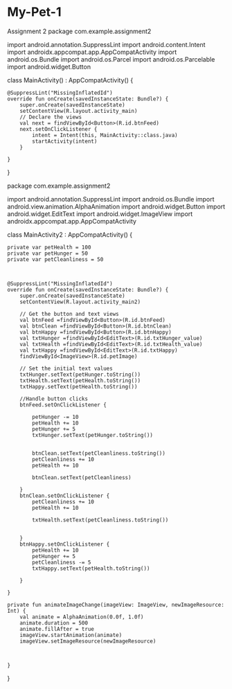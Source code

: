 # My-Pet-1
Assignment 2
package com.example.assignment2

import android.annotation.SuppressLint
import android.content.Intent
import androidx.appcompat.app.AppCompatActivity
import android.os.Bundle
import android.os.Parcel
import android.os.Parcelable
import android.widget.Button

class MainActivity() : AppCompatActivity() {

    @SuppressLint("MissingInflatedId")
    override fun onCreate(savedInstanceState: Bundle?) {
        super.onCreate(savedInstanceState)
        setContentView(R.layout.activity_main)
        // Declare the views
        val next = findViewById<Button>(R.id.btnFeed)
        next.setOnClickListener {
            intent = Intent(this, MainActivity::class.java)
            startActivity(intent)
        }

    }

}

package com.example.assignment2

import android.annotation.SuppressLint
import android.os.Bundle
import android.view.animation.AlphaAnimation
import android.widget.Button
import android.widget.EditText
import android.widget.ImageView
import androidx.appcompat.app.AppCompatActivity



class MainActivity2 : AppCompatActivity() {


    private var petHealth = 100
    private var petHunger = 50
    private var petCleanliness = 50



    @SuppressLint("MissingInflatedId")
    override fun onCreate(savedInstanceState: Bundle?) {
        super.onCreate(savedInstanceState)
        setContentView(R.layout.activity_main2)

        // Get the button and text views
        val btnFeed =findViewById<Button>(R.id.btnFeed)
        val btnClean =findViewById<Button>(R.id.btnClean)
        val btnHappy =findViewById<Button>(R.id.btnHappy)
        val txtHunger =findViewById<EditText>(R.id.txtHunger_value)
        val txtHealth =findViewById<EditText>(R.id.txtHealth_value)
        val txtHappy =findViewById<EditText>(R.id.txtHappy)
        findViewById<ImageView>(R.id.petImage)

        // Set the initial text values
        txtHunger.setText(petHunger.toString())
        txtHealth.setText(petHealth.toString())
        txtHappy.setText(petHealth.toString())

        //Handle button clicks
        btnFeed.setOnClickListener {

            petHunger -= 10
            petHealth += 10
            petHunger += 5
            txtHunger.setText(petHunger.toString())


            btnClean.setText(petCleanliness.toString())
            petCleanliness += 10
            petHealth += 10

            btnClean.setText(petCleanliness)

        }
        btnClean.setOnClickListener {
            petCleanliness += 10
            petHealth += 10

            txtHealth.setText(petCleanliness.toString())


        }
        btnHappy.setOnClickListener {
            petHealth += 10
            petHunger += 5
            petCleanliness -= 5
            txtHappy.setText(petHealth.toString())

        }

    }

    private fun animateImageChange(imageView: ImageView, newImageResource: Int) {
        val animate = AlphaAnimation(0.0f, 1.0f)
        animate.duration = 500
        animate.fillAfter = true
        imageView.startAnimation(animate)
        imageView.setImageResource(newImageResource)



    }

}































